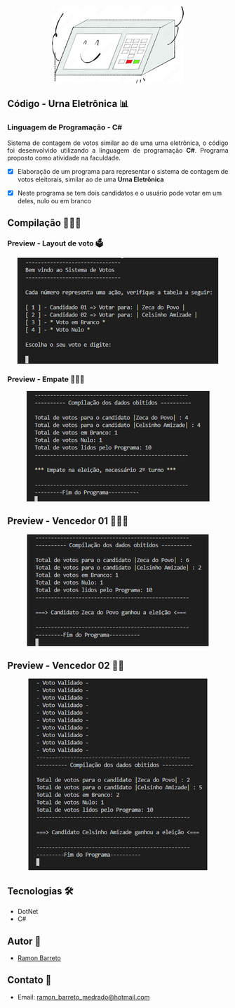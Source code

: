 <p align="center">
  <img alt="urna" src=".github/urna.jpg" />
</p>

## Código - Urna Eletrônica 📊

### Linguagem de Programação - C# 


<p align="justify">Sistema de contagem de votos similar ao de uma urna eletrônica, o código foi desenvolvido utilizando a linguagem de programação <strong>C#</strong>. Programa proposto como atividade na faculdade.
</p>

- [x] Elaboração de um programa para representar o sistema de contagem de votos eleitorais, similar ao de uma <strong>Urna Eletrônica</strong>
- [x] Neste programa se tem dois candidatos e o usuário pode votar em um deles, nulo ou em branco

  
## Compilação 👨🏽‍💻

### Preview - Layout de voto 🗳
<p align="center">
  <img alt="output_escolha" src=".github/escolhavoto.PNG">
</p>

### Preview - Empate 🤷🏽‍♂️
<p align="center">
  <img alt="output-empate" src=".github/empate.PNG">
</p>

## Preview - Vencedor 01 👨🏽‍🦳
<p align="center">
  <img alt="output-v01" src=".github/zeca.PNG">
</p>

## Preview - Vencedor 02 🧔🏽
<p align="center">
  <img alt="output-v02" src=".github/celsinho.PNG">
</p>

## Tecnologias 🛠

- DotNet
- C# 

## Autor 🎨

- <a target="_blank" href="https://www.linkedin.com/in/ramon-barreto-076191180/">Ramon Barreto</a>

## Contato 📲

- Email: ramon_barreto_medrado@hotmail.com

